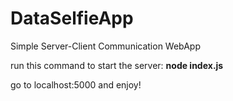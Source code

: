 # DataSelfieApp
Simple Server-Client Communication WebApp

run this command to start the server: <b>node index.js</b>      

go to localhost:5000 and enjoy!
